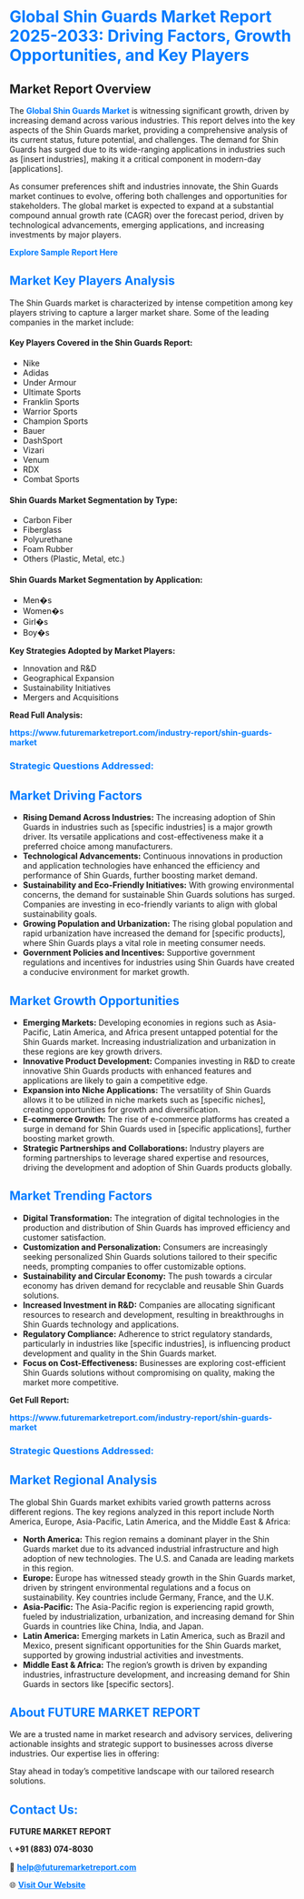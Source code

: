 <h1 style="color: #007BFF;">Global Shin Guards Market Report 2025-2033: Driving Factors, Growth Opportunities, and Key Players</h1>

<section id="overview">
<h2>Market Report Overview</h2>
<p>The <a href="https://www.futuremarketreport.com/industry-report/shin-guards-market" style="color: #007BFF; text-decoration: none;"><strong>Global Shin Guards Market</strong></a> is witnessing significant growth, driven by increasing demand across various industries. This report delves into the key aspects of the Shin Guards market, providing a comprehensive analysis of its current status, future potential, and challenges. The demand for Shin Guards has surged due to its wide-ranging applications in industries such as [insert industries], making it a critical component in modern-day [applications].</p>
<p>As consumer preferences shift and industries innovate, the Shin Guards market continues to evolve, offering both challenges and opportunities for stakeholders. The global market is expected to expand at a substantial compound annual growth rate (CAGR) over the forecast period, driven by technological advancements, emerging applications, and increasing investments by major players.</p>
</section>

<section id="overview">
<p><a href="https://www.futuremarketreport.com/request-sample/reportId=88006" style="color: #007BFF; text-decoration: none;"><strong>Explore Sample Report Here</strong></a></p>
</section>

<section id="key-players">
<h2 style="color: #007BFF;">Market Key Players Analysis</h2>
<p>The Shin Guards market is characterized by intense competition among key players striving to capture a larger market share. Some of the leading companies in the market include:</p>
<h4>Key Players Covered in the Shin Guards Report:</h4>
<ul><li>Nike</li><li>Adidas</li><li>Under Armour</li><li>Ultimate Sports</li><li>Franklin Sports</li><li>Warrior Sports</li><li>Champion Sports</li><li>Bauer</li><li>DashSport</li><li>Vizari</li><li>Venum</li><li>RDX</li><li>Combat Sports</li></ul>
<h4>Shin Guards Market Segmentation by Type:</h4>
<ul><li>Carbon Fiber</li><li>Fiberglass</li><li>Polyurethane</li><li>Foam Rubber</li><li>Others (Plastic, Metal, etc.)</li></ul>

<h4>Shin Guards Market Segmentation by Application:</h4>
<ul><li>Men�s</li><li>Women�s</li><li>Girl�s</li><li>Boy�s</li></ul>
<p><strong>Key Strategies Adopted by Market Players:</strong></p>
<ul>
<li>Innovation and R&D</li>
<li>Geographical Expansion</li>
<li>Sustainability Initiatives</li>
<li>Mergers and Acquisitions</li>
</ul>
</section>

<section>
<p><strong>Read Full Analysis: </strong></p><a href="https://www.futuremarketreport.com/industry-report/shin-guards-market" style="color: #007BFF; text-decoration: none;"><strong>https://www.futuremarketreport.com/industry-report/shin-guards-market</strong></a>
<h3 style="color: #007BFF;">Strategic Questions Addressed:</h3>
</section>

<section id="driving-factors">
<h2 style="color: #007BFF;">Market Driving Factors</h2>
<ul>
<li><strong>Rising Demand Across Industries:</strong> The increasing adoption of Shin Guards in industries such as [specific industries] is a major growth driver. Its versatile applications and cost-effectiveness make it a preferred choice among manufacturers.</li>
<li><strong>Technological Advancements:</strong> Continuous innovations in production and application technologies have enhanced the efficiency and performance of Shin Guards, further boosting market demand.</li>
<li><strong>Sustainability and Eco-Friendly Initiatives:</strong> With growing environmental concerns, the demand for sustainable Shin Guards solutions has surged. Companies are investing in eco-friendly variants to align with global sustainability goals.</li>
<li><strong>Growing Population and Urbanization:</strong> The rising global population and rapid urbanization have increased the demand for [specific products], where Shin Guards plays a vital role in meeting consumer needs.</li>
<li><strong>Government Policies and Incentives:</strong> Supportive government regulations and incentives for industries using Shin Guards have created a conducive environment for market growth.</li>
</ul>
</section>

<section id="growth-opportunities">
<h2 style="color: #007BFF;">Market Growth Opportunities</h2>
<ul>
<li><strong>Emerging Markets:</strong> Developing economies in regions such as Asia-Pacific, Latin America, and Africa present untapped potential for the Shin Guards market. Increasing industrialization and urbanization in these regions are key growth drivers.</li>
<li><strong>Innovative Product Development:</strong> Companies investing in R&D to create innovative Shin Guards products with enhanced features and applications are likely to gain a competitive edge.</li>
<li><strong>Expansion into Niche Applications:</strong> The versatility of Shin Guards allows it to be utilized in niche markets such as [specific niches], creating opportunities for growth and diversification.</li>
<li><strong>E-commerce Growth:</strong> The rise of e-commerce platforms has created a surge in demand for Shin Guards used in [specific applications], further boosting market growth.</li>
<li><strong>Strategic Partnerships and Collaborations:</strong> Industry players are forming partnerships to leverage shared expertise and resources, driving the development and adoption of Shin Guards products globally.</li>
</ul>
</section>

<section id="trending-factors">
<h2 style="color: #007BFF;">Market Trending Factors</h2>
<ul>
<li><strong>Digital Transformation:</strong> The integration of digital technologies in the production and distribution of Shin Guards has improved efficiency and customer satisfaction.</li>
<li><strong>Customization and Personalization:</strong> Consumers are increasingly seeking personalized Shin Guards solutions tailored to their specific needs, prompting companies to offer customizable options.</li>
<li><strong>Sustainability and Circular Economy:</strong> The push towards a circular economy has driven demand for recyclable and reusable Shin Guards solutions.</li>
<li><strong>Increased Investment in R&D:</strong> Companies are allocating significant resources to research and development, resulting in breakthroughs in Shin Guards technology and applications.</li>
<li><strong>Regulatory Compliance:</strong> Adherence to strict regulatory standards, particularly in industries like [specific industries], is influencing product development and quality in the Shin Guards market.</li>
<li><strong>Focus on Cost-Effectiveness:</strong> Businesses are exploring cost-efficient Shin Guards solutions without compromising on quality, making the market more competitive.</li>
</ul>
</section>

<section>
<p><strong>Get Full Report: </strong></p><a href="https://www.futuremarketreport.com/industry-report/shin-guards-market" style="color: #007BFF; text-decoration: none;"><strong>https://www.futuremarketreport.com/industry-report/shin-guards-market</strong></a>
<h3 style="color: #007BFF;">Strategic Questions Addressed:</h3>
</section>


<section id="regional-analysis">
<h2 style="color: #007BFF;">Market Regional Analysis</h2>
<p>The global Shin Guards market exhibits varied growth patterns across different regions. The key regions analyzed in this report include North America, Europe, Asia-Pacific, Latin America, and the Middle East & Africa:</p>
<ul>
<li><strong>North America:</strong> This region remains a dominant player in the Shin Guards market due to its advanced industrial infrastructure and high adoption of new technologies. The U.S. and Canada are leading markets in this region.</li>
<li><strong>Europe:</strong> Europe has witnessed steady growth in the Shin Guards market, driven by stringent environmental regulations and a focus on sustainability. Key countries include Germany, France, and the U.K.</li>
<li><strong>Asia-Pacific:</strong> The Asia-Pacific region is experiencing rapid growth, fueled by industrialization, urbanization, and increasing demand for Shin Guards in countries like China, India, and Japan.</li>
<li><strong>Latin America:</strong> Emerging markets in Latin America, such as Brazil and Mexico, present significant opportunities for the Shin Guards market, supported by growing industrial activities and investments.</li>
<li><strong>Middle East & Africa:</strong> The region’s growth is driven by expanding industries, infrastructure development, and increasing demand for Shin Guards in sectors like [specific sectors].</li>
</ul>
</section>

<footer>
<h2 style="color: #007BFF;">About FUTURE MARKET REPORT</h2>
<p>We are a trusted name in market research and advisory services, delivering actionable insights and strategic support to businesses across diverse industries. Our expertise lies in offering:</p>

<p>Stay ahead in today’s competitive landscape with our tailored research solutions.</p>

<h2 style="color: #007BFF;">Contact Us:</h2>
<p><strong>FUTURE MARKET REPORT</strong></p>
<p>📞 <strong>+91 (883) 074-8030</strong></p>
<p>📧 <strong><a href="mailto:help@futuremarketreport.com" style="color: #007BFF;">help@futuremarketreport.com</a></strong></p>
<p>🌐 <strong><a href="https://www.futuremarketreport.com/" style="color: #007BFF;">Visit Our Website</a></strong></p>
</footer>